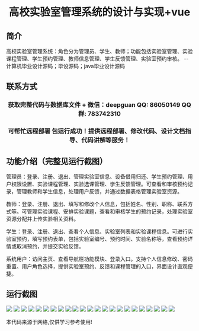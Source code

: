 <p><h1 align="center">高校实验室管理系统的设计与实现+vue</h1></p>

## 简介
高校实验室管理系统：角色分为管理员、学生、教师；功能包括实验室管理、实验课程管理、学生预约管理、教师信息管理、学生反馈管理、实验室预约审核。    --计算机毕业设计源码；毕设源码；java毕业设计源码


## 联系方式
<p><h3 align="center">获取完整代码与数据库文件 + 微信：deepguan QQ: 86050149 QQ群: 783742310</h3></p>
<p><h3 align="center">可帮忙远程部署 包运行成功！提供远程部署、修改代码、设计文档指导、代码讲解等服务！</h3></p>

## 功能介绍（完整见运行截图）
管理员：登录、注册、退出、管理实验室信息、设备借用归还、学生预约管理、用户权限设置、实验课程管理、实验选课管理、学生反馈管理。可查看和审核预约记录，管理教师和学生信息，处理用户反馈，并通过数据表格管理实验室资源。

教师：登录、注册、退出、填写和修改个人信息，包括姓名、性别、职称、联系方式等。可管理实验课程、安排实验课题，查看和审核学生的预约记录，处理实验室资源分配并上传实验相关资料。

学生：登录、注册、退出、查看个人信息、实验室列表和实验课程信息。可进行实验室预约，填写预约表单，包括实验室编号、预约时间、实验名称等，查看预约详情或取消预约，并提交实验反馈。

系统用户：访问主页、查看导航栏功能模块、登录入口。支持个人信息修改、密码重置、用户角色选择，提供实验室预约、反馈和课程管理的入口，界面设计直观便捷。


## 运行截图
![](https://bs-1329754181.cos.ap-shanghai.myqcloud.com/ssm/CollegeLaboratoryManagementSystem/img/001.jpg)
![](https://bs-1329754181.cos.ap-shanghai.myqcloud.com/ssm/CollegeLaboratoryManagementSystem/img/002.jpg)
![](https://bs-1329754181.cos.ap-shanghai.myqcloud.com/ssm/CollegeLaboratoryManagementSystem/img/003.jpg)
![](https://bs-1329754181.cos.ap-shanghai.myqcloud.com/ssm/CollegeLaboratoryManagementSystem/img/004.jpg)
![](https://bs-1329754181.cos.ap-shanghai.myqcloud.com/ssm/CollegeLaboratoryManagementSystem/img/005.jpg)
![](https://bs-1329754181.cos.ap-shanghai.myqcloud.com/ssm/CollegeLaboratoryManagementSystem/img/006.jpg)
![](https://bs-1329754181.cos.ap-shanghai.myqcloud.com/ssm/CollegeLaboratoryManagementSystem/img/007.jpg)
![](https://bs-1329754181.cos.ap-shanghai.myqcloud.com/ssm/CollegeLaboratoryManagementSystem/img/008.jpg)
![](https://bs-1329754181.cos.ap-shanghai.myqcloud.com/ssm/CollegeLaboratoryManagementSystem/img/009.jpg)
![](https://bs-1329754181.cos.ap-shanghai.myqcloud.com/ssm/CollegeLaboratoryManagementSystem/img/010.jpg)
![](https://bs-1329754181.cos.ap-shanghai.myqcloud.com/ssm/CollegeLaboratoryManagementSystem/img/011.jpg)
![](https://bs-1329754181.cos.ap-shanghai.myqcloud.com/ssm/CollegeLaboratoryManagementSystem/img/012.jpg)
![](https://bs-1329754181.cos.ap-shanghai.myqcloud.com/ssm/CollegeLaboratoryManagementSystem/img/013.jpg)
![](https://bs-1329754181.cos.ap-shanghai.myqcloud.com/ssm/CollegeLaboratoryManagementSystem/img/014.jpg)
![](https://bs-1329754181.cos.ap-shanghai.myqcloud.com/ssm/CollegeLaboratoryManagementSystem/img/015.jpg)
![](https://bs-1329754181.cos.ap-shanghai.myqcloud.com/ssm/CollegeLaboratoryManagementSystem/img/016.jpg)
![](https://bs-1329754181.cos.ap-shanghai.myqcloud.com/ssm/CollegeLaboratoryManagementSystem/img/017.jpg)
![](https://bs-1329754181.cos.ap-shanghai.myqcloud.com/ssm/CollegeLaboratoryManagementSystem/img/018.jpg)
![](https://bs-1329754181.cos.ap-shanghai.myqcloud.com/ssm/CollegeLaboratoryManagementSystem/img/019.jpg)
![](https://bs-1329754181.cos.ap-shanghai.myqcloud.com/ssm/CollegeLaboratoryManagementSystem/img/020.jpg)
![](https://bs-1329754181.cos.ap-shanghai.myqcloud.com/ssm/CollegeLaboratoryManagementSystem/img/021.jpg)
![](https://bs-1329754181.cos.ap-shanghai.myqcloud.com/ssm/CollegeLaboratoryManagementSystem/img/022.jpg)
![](https://bs-1329754181.cos.ap-shanghai.myqcloud.com/ssm/CollegeLaboratoryManagementSystem/img/023.jpg)

<p>本代码来源于网络,仅供学习参考使用!</p>
